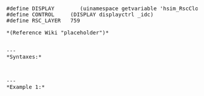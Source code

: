 <pre>#define DISPLAY		(uinamespace getvariable 'hsim_RscClouds')
#define CONTROL		(DISPLAY displayctrl _idc)
#define RSC_LAYER	759

*(Reference Wiki "placeholder")*


---
*Syntaxes:*

<!-- [] call `BIS_fnc_displayClouds` -->

---
*Example 1:*

<!-- 
```sqf
[] call BIS_fnc_displayClouds;
``` -->